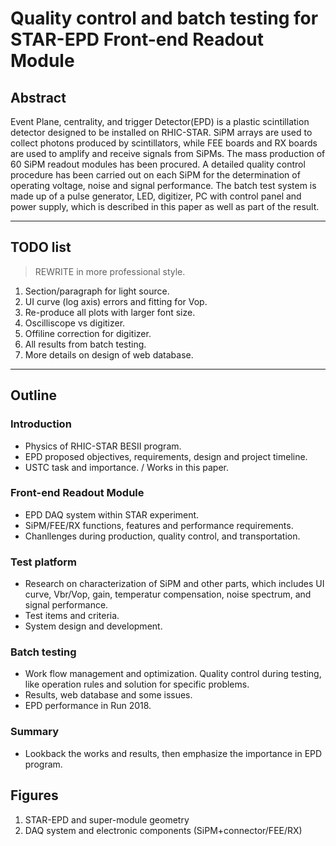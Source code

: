 # Quality control and batch testing for STAR-EPD Front-end Readout Module

## Abstract

Event Plane, centrality, and trigger Detector(EPD) is a plastic scintillation detector designed to be installed on RHIC-STAR.
SiPM arrays are used to collect photons produced by scintillators, while FEE boards and RX boards are used to amplify and receive signals from SiPMs.
The mass production of 60 SiPM readout modules has been procured.
A detailed quality control procedure has been carried out on each SiPM for the determination of operating voltage, noise and signal performance.
The batch test system is made up of a pulse generator, LED, digitizer, PC with control panel and power supply, which is described in this paper as well as part of the result.

---

## TODO list

> REWRITE in more professional style.

1. Section/paragraph for light source.
2. UI curve (log axis) errors and fitting for Vop.
3. Re-produce all plots with larger font size.
4. Oscilliscope vs digitizer.
5. Offiline correction for digitizer.
6. All results from batch testing.
7. More details on design of web database.

---

## Outline

### Introduction

* Physics of RHIC-STAR BESII program.
* EPD proposed objectives, requirements, design and project timeline.
* USTC task and importance. / Works in this paper.

### Front-end Readout Module

* EPD DAQ system within STAR experiment.
* SiPM/FEE/RX functions, features and performance requirements.
* Chanllenges during production, quality control, and transportation.

### Test platform

* Research on characterization of SiPM and other parts, which includes UI curve, Vbr/Vop, gain, temperatur compensation, noise spectrum, and signal performance.
* Test items and criteria.
* System design and development.

### Batch testing

* Work flow management and optimization. Quality control during testing, like operation rules and solution for specific problems.
* Results, web database and some issues.
* EPD performance in Run 2018.

### Summary

* Lookback the works and results, then emphasize the importance in EPD program.

## Figures

1. STAR-EPD and super-module geometry
2. DAQ system and electronic components (SiPM+connector/FEE/RX)